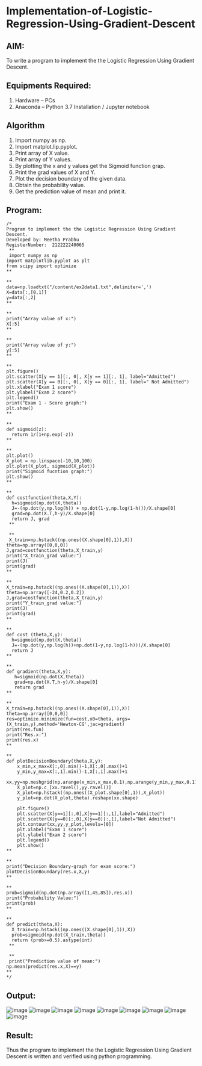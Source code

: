 # Implementation-of-Logistic-Regression-Using-Gradient-Descent

## AIM:
To write a program to implement the the Logistic Regression Using Gradient Descent.

## Equipments Required:
1. Hardware – PCs
2. Anaconda – Python 3.7 Installation / Jupyter notebook

## Algorithm
1. Import numpy as np.
2. Import matplot.lip.pyplot.
3. Print array of X value.
4. Print array of Y values.
5. By plotting the x and y values get the Sigmoid function grap.
6. Print the grad values of X and Y.
7. Plot the decision boundary of the given data.
8. Obtain the probability value.
9. Get the prediction value of mean and print it.

## Program:
```
/*
Program to implement the the Logistic Regression Using Gradient Descent.
Developed by: Meetha Prabhu 
RegisterNumber:  212222240065
 **
 import numpy as np
import matplotlib.pyplot as plt
from scipy import optimize
**

**
data=np.loadtxt("/content/ex2data1.txt",delimiter=',')
X=data[:,[0,1]]
y=data[:,2]
**

**
print("Array value of x:")
X[:5]
**

**
print("Array value of y:")
y[:5]
**

**
plt.figure()
plt.scatter(X[y == 1][:, 0], X[y == 1][:, 1], label="Admitted")
plt.scatter(X[y == 0][:, 0], X[y == 0][:, 1], label=" Not Admitted")
plt.xlabel("Exam 1 score")
plt.ylabel("Exam 2 score")
plt.legend()
print("Exam 1 - Score graph:")
plt.show()
**

**
def sigmoid(z):
  return 1/(1+np.exp(-z))
**

**
plt.plot()
X_plot = np.linspace(-10,10,100)
plt.plot(X_plot, sigmoid(X_plot))
print("Sigmoid fucntion graph:")
plt.show()
**

**
def costfunction(theta,X,Y):
  h=sigmoid(np.dot(X,theta))
  J=-(np.dot(y,np.log(h)) + np.dot(1-y,np.log(1-h)))/X.shape[0]
  grad=np.dot(X.T,h-y)/X.shape[0]
  return J, grad
 **
 
 **
 X_train=np.hstack((np.ones((X.shape[0],1)),X))
theta=np.array([0,0,0])
J,grad=costfunction(theta,X_train,y)
print("X_train_grad value:")
print(J)
print(grad)
**

**
X_train=np.hstack((np.ones((X.shape[0],1)),X))
theta=np.array([-24,0.2,0.2])
J,grad=costfunction(theta,X_train,y)
print("Y_train_grad value:")
print(J)
print(grad)
**

**
def cost (theta,X,y):
  h=sigmoid(np.dot(X,theta))
  J=-(np.dot(y,np.log(h))+np.dot(1-y,np.log(1-h)))/X.shape[0]
  return J
**

**
def gradient(theta,X,y):
   h=sigmoid(np.dot(X,theta))
   grad=np.dot(X.T,h-y)/X.shape[0]
   return grad
**

**
X_train=np.hstack((np.ones((X.shape[0],1)),X))
theta=np.array([0,0,0])
res=optimize.minimize(fun=cost,x0=theta, args=(X_train,y),method='Newton-CG',jac=gradient)
print(res.fun)
print("Res.x:")
print(res.x)
**

**
def plotDecisionBoundary(theta,X,y):
    x_min,x_max=X[:,0].min()-1,X[:,0].max()+1
    y_min,y_max=X[:,1].min()-1,X[:,1].max()+1
    xx,yy=np.meshgrid(np.arange(x_min,x_max,0.1),np.arange(y_min,y_max,0.1))
    X_plot=np.c_[xx.ravel(),yy.ravel()]
    X_plot=np.hstack((np.ones((X_plot.shape[0],1)),X_plot))
    y_plot=np.dot(X_plot,theta).reshape(xx.shape)
    
    plt.figure()
    plt.scatter(X[y==1][:,0],X[y==1][:,1],label="Admitted")
    plt.scatter(X[y==0][:,0],X[y==0][:,1],label="Not Admitted")
    plt.contour(xx,yy,y_plot,levels=[0])
    plt.xlabel("Exam 1 score")
    plt.ylabel("Exam 2 score")
    plt.legend()
    plt.show()
**

**
print("Decision Boundary-graph for exam score:")
plotDecisionBoundary(res.x,X,y)
**

**
prob=sigmoid(np.dot(np.array([1,45,85]),res.x))
print("Probability Value:")
print(prob)
**

**
def predict(theta,X):
  X_train=np.hstack((np.ones((X.shape[0],1)),X))
  prob=sigmoid(np.dot(X_train,theta))
  return (prob>=0.5).astype(int)
 **
 
 **
 print("Prediction value of mean:")
np.mean(predict(res.x,X)==y)
**
*/
```

## Output:
![image](https://user-images.githubusercontent.com/119401038/233590840-cb0c926c-dfcf-401d-8543-2729b530b886.png)
![image](https://user-images.githubusercontent.com/119401038/233591041-94ba05fd-dbf9-4b07-9e20-099e3923fb6f.png)
![image](https://user-images.githubusercontent.com/119401038/233591126-2aa99939-4403-4ec4-ba11-2a03074fb6a4.png)
![image](https://user-images.githubusercontent.com/119401038/233591338-ee424e4c-3ec0-461c-8e59-060924f6ef1c.png)
![image](https://user-images.githubusercontent.com/119401038/233591573-92479396-0247-4d3e-8f81-ff72a86fb9e0.png)
![image](https://user-images.githubusercontent.com/119401038/233591638-31be73c4-2388-4a4d-b237-7d72e4beb1de.png)
![image](https://user-images.githubusercontent.com/119401038/233591884-f5877f70-2e0a-4a8e-982d-c1860c7b95dc.png)
![image](https://user-images.githubusercontent.com/119401038/233591937-6946fe00-17b4-4cf4-9c6e-56783369990a.png)
![image](https://user-images.githubusercontent.com/119401038/233591987-fcce2982-4afc-476d-923b-98d81d8d1731.png)



## Result:
Thus the program to implement the the Logistic Regression Using Gradient Descent is written and verified using python programming.


